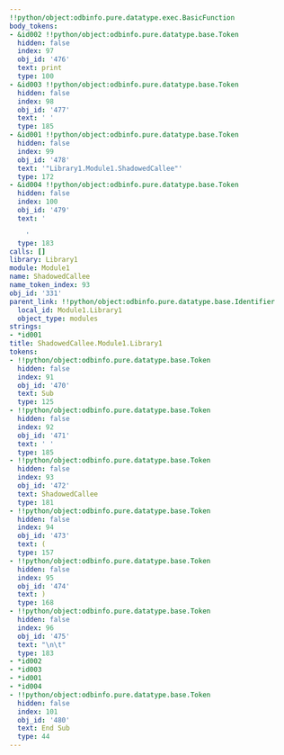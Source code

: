 ```yaml
---
!!python/object:odbinfo.pure.datatype.exec.BasicFunction
body_tokens:
- &id002 !!python/object:odbinfo.pure.datatype.base.Token
  hidden: false
  index: 97
  obj_id: '476'
  text: print
  type: 100
- &id003 !!python/object:odbinfo.pure.datatype.base.Token
  hidden: false
  index: 98
  obj_id: '477'
  text: ' '
  type: 185
- &id001 !!python/object:odbinfo.pure.datatype.base.Token
  hidden: false
  index: 99
  obj_id: '478'
  text: '"Library1.Module1.ShadowedCallee"'
  type: 172
- &id004 !!python/object:odbinfo.pure.datatype.base.Token
  hidden: false
  index: 100
  obj_id: '479'
  text: '

    '
  type: 183
calls: []
library: Library1
module: Module1
name: ShadowedCallee
name_token_index: 93
obj_id: '331'
parent_link: !!python/object:odbinfo.pure.datatype.base.Identifier
  local_id: Module1.Library1
  object_type: modules
strings:
- *id001
title: ShadowedCallee.Module1.Library1
tokens:
- !!python/object:odbinfo.pure.datatype.base.Token
  hidden: false
  index: 91
  obj_id: '470'
  text: Sub
  type: 125
- !!python/object:odbinfo.pure.datatype.base.Token
  hidden: false
  index: 92
  obj_id: '471'
  text: ' '
  type: 185
- !!python/object:odbinfo.pure.datatype.base.Token
  hidden: false
  index: 93
  obj_id: '472'
  text: ShadowedCallee
  type: 181
- !!python/object:odbinfo.pure.datatype.base.Token
  hidden: false
  index: 94
  obj_id: '473'
  text: (
  type: 157
- !!python/object:odbinfo.pure.datatype.base.Token
  hidden: false
  index: 95
  obj_id: '474'
  text: )
  type: 168
- !!python/object:odbinfo.pure.datatype.base.Token
  hidden: false
  index: 96
  obj_id: '475'
  text: "\n\t"
  type: 183
- *id002
- *id003
- *id001
- *id004
- !!python/object:odbinfo.pure.datatype.base.Token
  hidden: false
  index: 101
  obj_id: '480'
  text: End Sub
  type: 44
---
```

